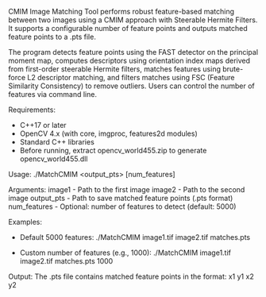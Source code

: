 CMIM Image Matching Tool performs robust feature-based matching between two images using a CMIM approach with Steerable Hermite Filters. It supports a configurable number of feature points and outputs matched feature points to a .pts file.

The program detects feature points using the FAST detector on the principal moment map, computes descriptors using orientation index maps derived from first-order steerable Hermite filters, matches features using brute-force L2 descriptor matching, and filters matches using FSC (Feature Similarity Consistency) to remove outliers. Users can control the number of features via command line.

Requirements:
- C++17 or later
- OpenCV 4.x (with core, imgproc, features2d modules)
- Standard C++ libraries
- Before running, extract opencv_world455.zip to generate opencv_world455.dll

Usage:
./MatchCMIM <image1> <image2> <output_pts> [num_features]

Arguments:
image1       - Path to the first image
image2       - Path to the second image
output_pts   - Path to save matched feature points (.pts format)
num_features - Optional: number of features to detect (default: 5000)

Examples:
- Default 5000 features:
  ./MatchCMIM image1.tif image2.tif matches.pts

- Custom number of features (e.g., 1000):
  ./MatchCMIM image1.tif image2.tif matches.pts 1000

Output:
The .pts file contains matched feature points in the format:
x1 y1 x2 y2
